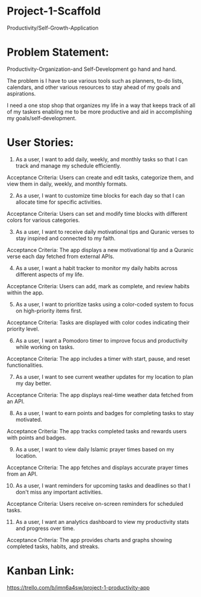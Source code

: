 # Project-1-Scaffold
Productivity/Self-Growth-Application

# Problem Statement:
Productivity-Organization-and Self-Development go hand and hand.

The problem is I have to use various tools such as planners, to-do lists, calendars, and other various resources to stay ahead of my goals and aspirations.

I need a one stop shop that organizes my life in a way that keeps track of all of my taskers enabling me to be more productive and aid in accomplishing my goals/self-development.

# User Stories:

1. As a user, I want to add daily, weekly, and monthly tasks so that I can track and manage my schedule efficiently.

Acceptance Criteria: Users can create and edit tasks, categorize them, and view them in daily, weekly, and monthly formats.

2. As a user, I want to customize time blocks for each day so that I can allocate time for specific activities.

Acceptance Criteria: Users can set and modify time blocks with different colors for various categories.

3. As a user, I want to receive daily motivational tips and Quranic verses to stay inspired and connected to my faith.

Acceptance Criteria: The app displays a new motivational tip and a Quranic verse each day fetched from external APIs.

4. As a user, I want a habit tracker to monitor my daily habits across different aspects of my life.

Acceptance Criteria: Users can add, mark as complete, and review habits within the app.

5. As a user, I want to prioritize tasks using a color-coded system to focus on high-priority items first.

Acceptance Criteria: Tasks are displayed with color codes indicating their priority level.

6. As a user, I want a Pomodoro timer to improve focus and productivity while working on tasks.

Acceptance Criteria: The app includes a timer with start, pause, and reset functionalities.

7. As a user, I want to see current weather updates for my location to plan my day better.

Acceptance Criteria: The app displays real-time weather data fetched from an API.

8. As a user, I want to earn points and badges for completing tasks to stay motivated.

Acceptance Criteria: The app tracks completed tasks and rewards users with points and badges.

9. As a user, I want to view daily Islamic prayer times based on my location.

Acceptance Criteria: The app fetches and displays accurate prayer times from an API.

10. As a user, I want reminders for upcoming tasks and deadlines so that I don't miss any important activities.

Acceptance Criteria: Users receive on-screen reminders for scheduled tasks.

11. As a user, I want an analytics dashboard to view my productivity stats and progress over time.

Acceptance Criteria: The app provides charts and graphs showing completed tasks, habits, and streaks.

# Kanban Link:
https://trello.com/b/imn6a4sw/project-1-productivity-app
